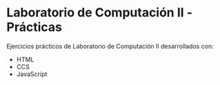 # Laboratorio de Computación II -Prácticas
Ejercicios prácticos de Laboratorio de Computación II desarrollados con:
* HTML
* CCS
* JavaScript
